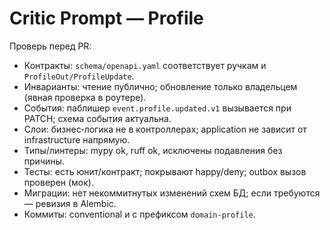 # Critic Prompt — Profile

Проверь перед PR:

- Контракты: `schema/openapi.yaml` соответствует ручкам и `ProfileOut/ProfileUpdate`.
- Инварианты: чтение публично; обновление только владельцем (явная проверка в роутере).
- События: паблишер `event.profile.updated.v1` вызывается при PATCH; схема события актуальна.
- Слои: бизнес‑логика не в контроллерах; application не зависит от infrastructure напрямую.
- Типы/линтеры: mypy ok, ruff ok, исключены подавления без причины.
- Тесты: есть юнит/контракт; покрывают happy/deny; outbox вызов проверен (мок).
- Миграции: нет некоммитнутых изменений схем БД; если требуются — ревизия в Alembic.
- Коммиты: conventional и с префиксом `domain-profile`.

